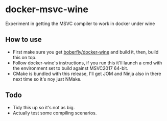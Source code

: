 # docker-msvc-wine
Experiment in getting the MSVC compiler to work in docker under wine

How to use
----------
- First make sure you get [boberfly/docker-wine](https://github.com/boberfly/docker-wine) and build it, then, build this on top.
- Follow docker-wine's instructions, if you run this it'll launch a cmd with the environment set to build against MSVC2017 64-bit.
- CMake is bundled with this release, I'll get JOM and Ninja also in there next time so it's noy just NMake.

Todo
----
- Tidy this up so it's not as big.
- Actually test some compiling scenarios.
